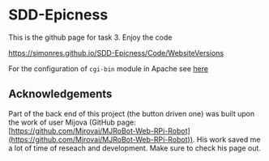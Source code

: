 # SDD-Epicness
This is the github page for task 3. Enjoy the code

https://simonres.github.io/SDD-Epicness/Code/WebsiteVersions

For the configuration of  `cgi-bin` module in Apache see [here](./doc/cgi-bin.md)


## Acknowledgements
Part of the back end of this project (the button driven one) was built upon the work of user Mijova (GitHub page: [https://github.com/Mjrovai/MJRoBot-Web-RPi-Robot](https://github.com/Mjrovai/MJRoBot-Web-RPi-Robot)). His work saved me a lot of time of reseach and development. Make sure to check his page out.
